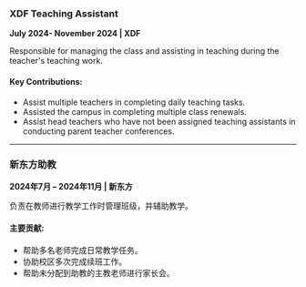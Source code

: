 ### **XDF Teaching Assistant**  
**July 2024- November 2024 | XDF**  

Responsible for managing the class and assisting in teaching during the teacher's teaching work.

#### Key Contributions:  
- Assist multiple teachers in completing daily teaching tasks.  
- Assisted the campus in completing multiple class renewals. 
- Assist head teachers who have not been assigned teaching assistants in conducting parent teacher conferences.

---

### **新东方助教**  
**2024年7月 – 2024年11月 | 新东方**  

负责在教师进行教学工作时管理班级，并辅助教学。

#### 主要贡献:  
- 帮助多名老师完成日常教学任务。  
- 协助校区多次完成续班工作。  
- 帮助未分配到助教的主教老师进行家长会。
